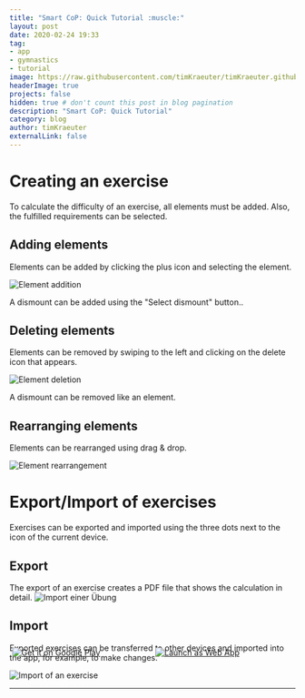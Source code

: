 ```yaml
---
title: "Smart CoP: Quick Tutorial :muscle:"
layout: post
date: 2020-02-24 19:33
tag:
- app
- gymnastics
- tutorial
image: https://raw.githubusercontent.com/timKraeuter/timKraeuter.github.io/master/assets/images/autoD_icon_dark.png
headerImage: true
projects: false
hidden: true # don't count this post in blog pagination
description: "Smart CoP: Quick Tutorial"
category: blog
author: timKraeuter
externalLink: false
---
```


# Creating an exercise
To calculate the difficulty of an exercise, all elements must be added. Also, the fulfilled requirements can be selected.
## Adding elements
Elements can be added by clicking the plus icon and selecting the element.

![Element addition](https://raw.githubusercontent.com/timKraeuter/timKraeuter.github.io/master/assets/images/tutorial/add_en.gif)

A dismount can be added using the "Select dismount" button..

## Deleting elements
Elements can be removed by swiping to the left and clicking on the delete icon that appears.

![Element deletion](https://raw.githubusercontent.com/timKraeuter/timKraeuter.github.io/master/assets/images/tutorial/delete_en.gif)

A dismount can be removed like an element.

## Rearranging elements
Elements can be rearranged  using drag & drop.

![Element rearrangement](https://raw.githubusercontent.com/timKraeuter/timKraeuter.github.io/master/assets/images/tutorial/sort_en.gif)

# Export/Import of exercises
Exercises can be exported and imported using the three dots next to the icon of the current device.
## Export
The export of an exercise creates a PDF file that shows the calculation in detail.
![Import einer Übung](https://raw.githubusercontent.com/timKraeuter/timKraeuter.github.io/master/assets/images/tutorial/export_en.gif)

## Import
Exported exercises can be transferred to other devices and imported into the app, for example, to make changes.

![Import of an exercise](https://raw.githubusercontent.com/timKraeuter/timKraeuter.github.io/master/assets/images/tutorial/import_en.gif)

---

<div style="display:flex;width:100%;align-items:center;;margin-top:-18%;">
    <div style="flex:49.99%;padding:5px">
    <a href='https://play.google.com/store/apps/details?id=de.tk.autoD&pcampaignid=pcampaignidMKT-Other-global-all-co-prtnr-py-PartBadge-Mar2515-1'><img alt='Get it on Google Play' src='https://raw.githubusercontent.com/timKraeuter/timKraeuter.github.io/master/assets/images/g-play.svg'/></a>
    </div>
    <div style="flex:49.99%;padding:5px">
    <a href='https://smartcoppwa.web.app'><img alt='Launch as Web App' src='https://raw.githubusercontent.com/timKraeuter/timKraeuter.github.io/master/assets/images/PWA-dark-en.svg'/></a>
    </div>
</div>
